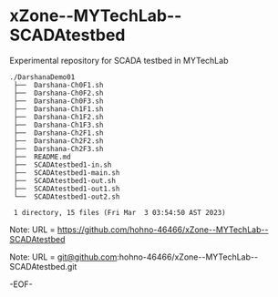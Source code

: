 # xZone--MYTechLab--SCADAtestbed

Experimental repository for SCADA testbed in MYTechLab

    ./DarshanaDemo01
     ├──  Darshana-Ch0F1.sh
     ├──  Darshana-Ch0F2.sh
     ├──  Darshana-Ch0F3.sh
     ├──  Darshana-Ch1F1.sh
     ├──  Darshana-Ch1F2.sh
     ├──  Darshana-Ch1F3.sh
     ├──  Darshana-Ch2F1.sh
     ├──  Darshana-Ch2F2.sh
     ├──  Darshana-Ch2F3.sh
     ├──  README.md
     ├──  SCADAtestbed1-in.sh
     ├──  SCADAtestbed1-main.sh
     ├──  SCADAtestbed1-out.sh
     ├──  SCADAtestbed1-out1.sh
     └──  SCADAtestbed1-out2.sh
     
     1 directory, 15 files (Fri Mar  3 03:54:50 AST 2023)

Note: URL = https://github.com/hohno-46466/xZone--MYTechLab--SCADAtestbed

Note: URL = git@github.com:hohno-46466/xZone--MYTechLab--SCADAtestbed.git

-EOF-
